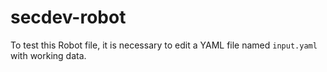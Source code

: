 # secdev-robot

To test this Robot file, it is necessary to edit a YAML file named `input.yaml` with working data.
